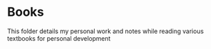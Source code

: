 # Books
This folder details my personal work and notes while reading various textbooks for personal development
